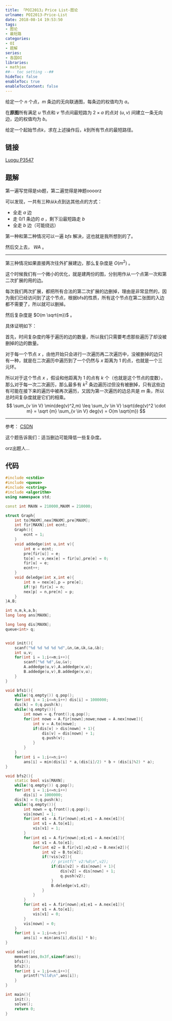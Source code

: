 ```yaml
---
title: 「POI2013」Price List-图论
urlname: POI2013-Price-List
date: 2018-08-14 19:53:50
tags:
- 图论
- 最短路
categories: 
- OI
- 题解
series:
- 各国OI
libraries:
- mathjax 
##-- toc setting --##
hideToc: false
enableToc: true
enableTocContent: false
---
```


给定一个 $n$ 个点，$m$ 条边的无向联通图，每条边的权值均为 $a$。

在**原图**所有满足 $u$ 节点和 $v$ 节点间最短路为 $2 \times a$ 的点对 $(u,v)$ 间建立一条无向边，边的权值均为 $b$。

给定一个起始节点$k$，求在上述操作后，$k$到所有节点的最短路径。

<!--more-->

## 链接

[Luogu P3547](https://www.luogu.org/problemnew/show/P3547)

## 题解

第一遍写觉得是sb题，第二遍觉得是神题oooorz

可以发现，一共有三种从k点到达其他点的方式：

+ 全走 $a$ 边
+ 走 $0/1$ 条边的 $a$ ，剩下沿最短路走 $b$ 
+ 全走 $b$ 边（可能绕远）

第一种和第二种情况可以一遍 $bfs$ 解决，这也就是我所想到的了。

然后交上去， $WA$ 。

- - -

第三种情况如果直接两次往外扩展建边，那么复杂度是 $O(m^2)$ 。

这个时候我们有一个微小的优化，就是建两份的图，分别用作从一个点第一次和第二次扩展的用的边。

每次我们两次扩展，都把所有合法的第二次扩展的边删掉，理由是非常显然的，因为我们已经访问到了这个节点，根据bfs的性质，所有这个节点在第二张图的入边都不需要了，所以就可以删掉。

然后复杂度是 $O(m \sqrt{m})$ 。

具体证明如下：


首先，时间复杂度约等于遍历的边的数量，所以我们只需要考虑那些遍历了却没被删掉的边的数量。

对于每一个节点 $x$ ，由他开始只会进行一次遍历再二次遍历中，没被删掉的边只有一种，就是在二次遍历中遍历到了一个仍然与 $x$ 距离为 $1$ 的点，也就是一个三元环。

所以对于这个节点 $x$ ，假设和他距离为 $1$ 的点有 $k$ 个（也就是这个节点的度数），那么对于每一次二次遍历，那么最多有 $k^2$ 条边遍历过但没有被删掉，只有这些边有可能在接下来的遍历中被再次遍历，又因为第一次遍历的边总共是 $m$ 条，所以总时间复杂度就是它们的相乘。
$$
\sum_{v \in V} \min(deg(v)^2,m) \leq \sum_{v \in V} \sqrt{deg(v)^2 \cdot m} = \sqrt {m} \sum_{v \in V} deg(v) = O(m \sqrt{m})
$$
- - -


参考：
[CSDN](https://blog.csdn.net/commonc/article/details/51643519)

这个题告诉我们：适当删边可能降低一些复杂度。

orz出题人...

## 代码


```cpp
#include <cstdio>
#include <queue>
#include <cstring>
#include <algorithm>
using namespace std;

const int MAXN = 210000,MAXM = 210000;

struct Graph{
    int to[MAXM],nex[MAXM],pre[MAXM];
    int fir[MAXN];int ecnt;
    Graph(){
        ecnt = 1;
    }
    void addedge(int u,int v){
        int e = ecnt;
        pre[fir[u]] = e;
        to[e] = v,nex[e] = fir[u],pre[e] = 0;
        fir[u] = e; 
        ecnt++;
    }
    void deledge(int x,int e){
        int n = nex[e],p = pre[e];
        if(!p) fir[x] = n;
        nex[p] = n,pre[n] = p;
    }
}A,B;

int n,m,k,a,b;
long long ans[MAXN];

long long dis[MAXN];
queue<int> q;


void init(){
    scanf("%d %d %d %d %d",&n,&m,&k,&a,&b);
    int u,v;
    for(int i = 1;i<=m;i++){
        scanf("%d %d",&u,&v);
        A.addedge(u,v),A.addedge(v,u);
        B.addedge(u,v),B.addedge(v,u);
    }
}

void bfs1(){
    while(!q.empty()) q.pop();
    for(int i = 1;i<=n;i++) dis[i] = 1000000;
    dis[k] = 0;q.push(k);
    while(!q.empty()){
        int nown = q.front();q.pop();
        for(int nowe = A.fir[nown];nowe;nowe = A.nex[nowe]){
            int v = A.to[nowe];
            if(dis[v] > dis[nown] + 1){
                dis[v] = dis[nown] + 1;
                q.push(v);
            }
        }
    }
    for(int i = 1;i<=n;i++)
        ans[i] = min(dis[i] * a,(dis[i]/2) * b + (dis[i]%2) * a);
}

void bfs2(){
    static bool vis[MAXN];
    while(!q.empty()) q.pop();
    for(int i = 1;i<=n;i++)
        dis[i] = 1000000;
    dis[k] = 0;q.push(k);
    while(!q.empty()){
        int nown = q.front();q.pop();
        vis[nown] = 1;
        for(int e1 = A.fir[nown];e1;e1 = A.nex[e1]){
            int v1 = A.to[e1];
            vis[v1] = 1;
        }
        for(int e1 = A.fir[nown];e1;e1 = A.nex[e1]){
            int v1 = A.to[e1];
            for(int e2 = B.fir[v1];e2;e2 = B.nex[e2]){
                int v2 = B.to[e2];
                if(!vis[v2]){
                    // printf("	v2:%d\n",v2);
                    if(dis[v2] > dis[nown] + 1){
                        dis[v2] = dis[nown] + 1;
                        q.push(v2);
                    }
                    B.deledge(v1,e2);
                }
            }
        }
        for(int e1 = A.fir[nown];e1;e1 = A.nex[e1]){
            int v1 = A.to[e1];
            vis[v1] = 0;
        }
        vis[nown] = 0;
    }
    for(int i = 1;i<=n;i++)
        ans[i] = min(ans[i],dis[i] * b);
}

void solve(){
    memset(ans,0x3f,sizeof(ans));
    bfs1();
    bfs2();
    for(int i = 1;i<=n;i++){
        printf("%lld\n",ans[i]);
    }
}

int main(){
    init();
    solve();
    return 0;
}
```

